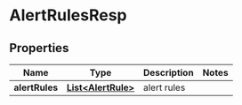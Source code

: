 # AlertRulesResp

## Properties
Name | Type | Description | Notes
------------ | ------------- | ------------- | -------------
**alertRules** | [**List&lt;AlertRule&gt;**](AlertRule.md) | alert rules | 
